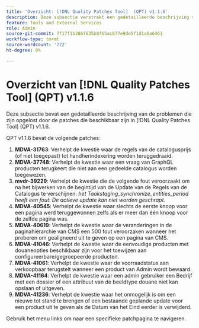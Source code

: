 ```yaml
---
title: 'Overzicht: [!DNL Quality Patches Tool]  (QPT) v1.1.6'
description: Deze subsectie verstrekt een gedetailleerde beschrijving van de kwesties die door de beschikbare flarden in  [!DNL Quality Patches Tool]  (QPT) v1.1.6 worden opgelost.
feature: Tools and External Services
role: Admin
source-git-commit: 7f17f1b286f635b8f65ac877e9de5f1d1a6a6461
workflow-type: tm+mt
source-wordcount: '272'
ht-degree: 0%

---
```


# Overzicht van [!DNL Quality Patches Tool] (QPT) v1.1.6

Deze subsectie bevat een gedetailleerde beschrijving van de problemen die zijn opgelost door de patches die beschikbaar zijn in [!DNL Quality Patches Tool] (QPT) v1.1.6.

QPT v1.1.6 bevat de volgende patches:

1. **MDVA-31763**: Verhelpt de kwestie waar de regels van de catalogusprijs (of niet toegepast) tot handherindexering worden teruggedraaid.
1. **MDVA-37748**: Verhelpt de kwestie waar een vraag van GraphQL producten terugkeert die niet aan een gedeelde catalogus worden toegewezen.
1. **mvdr-39229**: Verhelpt de kwestie die de volgende fout veroorzaakt om na het bijwerken van de begintijd van de Update van de Regels van de Catalogus te verschijnen: *het Taakstaging_synchronize_entities_period heeft een fout: De actieve update kan niet worden geschrapt.*
1. **MDVA-40545**: Verhelpt de kwestie waar slechts de eerste knoop voor een pagina werd teruggewonnen zelfs als er meer dan één knoop voor de zelfde pagina was.
1. **MDVA-40619**: Verhelpt de kwestie waar de veranderingen in de paginahiërarchie van CMS een 500 fout veroorzaken wanneer het proberen om gealigneerd uit te geven op een pagina van CMS.
1. **MDVA-41046**: Verhelpt de kwestie waar de eenvoudige producten met douaneopties beschikbaar zijn voor het toewijzen aan configureerbare/gegroepeerde producten.
1. **MDVA-41061**: Verhelpt de kwestie waar de voorraadstatus aan verkoopbaar terugstelt wanneer een product van Admin wordt bewaard.
1. **MDVA-41164**: Verhelpt de kwestie waar een admin gebruiker een Bedrijf met een dossier of een attribuut van de beeldtype douane niet kan opslaan of uitgeven.
1. **MDVA-41236**: Verhelpt de kwestie waar het onmogelijk is om een nieuwe tot stand te brengen of een bestaande geplande update voor een product uit te geven als de Datum van het Eind eerder is verwijderd.

Gebruik het menu links om naar een specifieke patchpagina te navigeren.

